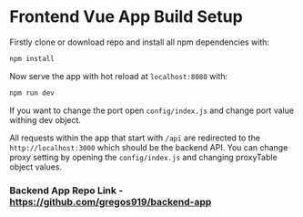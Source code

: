 # Frontend Vue App Build Setup

Firstly clone or download repo and install all npm dependencies with:
``` bash
npm install
```

Now serve the app with hot reload at `localhost:8080` with:
``` bash
npm run dev
```

If you want to change the port open `config/index.js` and change port value withing dev object.

All requests within the app that start with `/api` are redirected to the `http://localhost:3000` which should be the backend API.
You can change proxy setting by opening the `config/index.js` and changing proxyTable object values.

### Backend App Repo Link - https://github.com/gregos919/backend-app